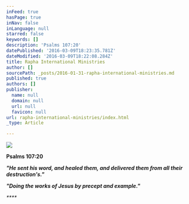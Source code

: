 ```yaml
---
inFeed: true
hasPage: true
inNav: false
inLanguage: null
starred: false
keywords: []
description: 'Psalms 107:20'
datePublished: '2016-03-09T18:23:35.781Z'
dateModified: '2016-03-09T18:22:08.284Z'
title: Rapha International Ministries
author: []
sourcePath: _posts/2016-01-31-rapha-international-ministries.md
published: true
authors: []
publisher:
  name: null
  domain: null
  url: null
  favicon: null
url: rapha-international-ministries/index.html
_type: Article

---
```

![](https://the-grid-user-content.s3-us-west-2.amazonaws.com/c0a668f0-16c4-47b1-a40c-6386b5da7b98.jpg)

**Psalms 107:20**

_**"He sent his word, and healed them, and delivered them from all their destruction's."**_

_**"Doing the works of Jesus by precept and example."**_

_****_